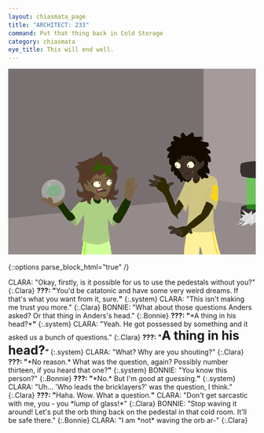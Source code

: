 ```yaml
---
layout: chiasmata_page
title: "ARCHITECT: 233"
command: Put that thing back in Cold Storage
category: chiasmata
eye_title: This will end well.
---
```


![233](/chiasmata/images/narrative/232.png)

{::options parse_block_html="true" /}
<div class="dialogue">
CLARA: "Okay, firstly, is it possible for us to use the pedestals without you?" 
{:.Clara}
<b>???: "</b>You'd be catatonic and have some very weird dreams. If that's what you want from it, sure.<b>"</b> 
{:.system}
CLARA: "This isn't making me trust you more." 
{:.Clara}
BONNIE: "What about those questions Anders asked? Or that thing in Anders's head." 
{:.Bonnie}
<b>???: "</b>*A thing in his head?*<b>"</b> 
{:.system}
CLARA: "Yeah. He got possessed by something and it asked us a bunch of questions." 
{:.Clara}
<b>???: "<span style="font-size: 25px;">A thing in his head?</span>" </b>
{:.system}
CLARA: "What? Why are you shouting?" 
{:.Clara}
<b>???: "</b>*No reason.* What was the question, again? Possibly number thirteen, if you heard that one?<b>"</b> 
{:.system}
BONNIE: "You know this person?" 
{:.Bonnie}
<b>???: "</b>*No.* But I'm good at guessing.<b>"</b> 
{:.system}
CLARA: "Uh... 'Who leads the bricklayers?' was the question, I think." 
{:.Clara}
<b>???: "</b>Haha. Wow. What a question.<b>"</b>
CLARA: "Don't get sarcastic with me, you - you *lump of glass!*" 
{:.Clara}
BONNIE: "Stop waving it around! Let's put the orb thing back on the pedestal in that cold room. It'll be safe there." 
{:.Bonnie}
CLARA: "I am *not* waving the orb ar-" 
{:.Clara}
</div>